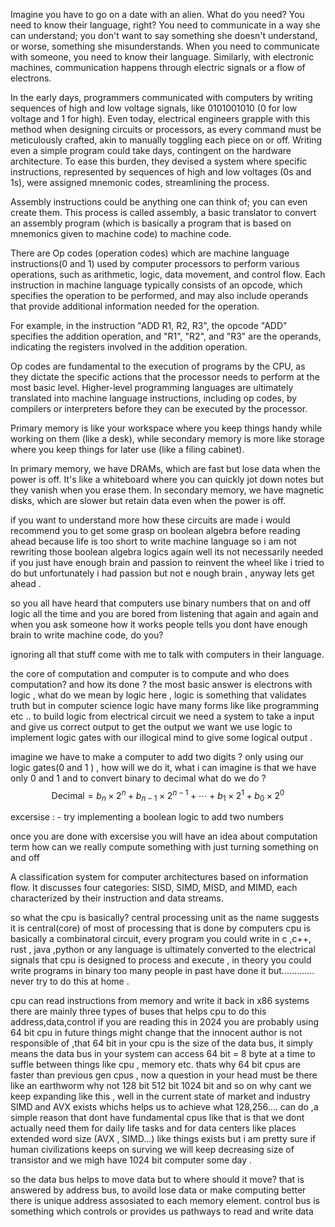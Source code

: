 Imagine you have to go on a date with an alien. What do you need? You need to know their language, right? You need to communicate in a way she can understand; you don't want to say something she doesn't understand, or worse, something she misunderstands. When you need to communicate with someone, you need to know their language. Similarly, with electronic machines, communication happens through electric signals or a flow of electrons.

In the early days, programmers communicated with computers by writing sequences of high and low voltage signals, like 0101001010 (0 for low voltage and 1 for high). Even today, electrical engineers grapple with this method when designing circuits or processors, as every command must be meticulously crafted, akin to manually toggling each piece on or off. Writing even a simple program could take days, contingent on the hardware architecture. To ease this burden, they devised a system where specific instructions, represented by sequences of high and low voltages (0s and 1s), were assigned mnemonic codes, streamlining the process.

Assembly instructions could be anything one can think of; you can even create them. This process is called assembly, a basic translator to convert an assembly program (which is basically a program that is based on mnemonics given to machine code) to machine code.

There are Op codes (operation codes) which are machine language instructions(0 and 1) used by computer processors to perform various operations, such as arithmetic, logic, data movement, and control flow. Each instruction in machine language typically consists of an opcode, which specifies the operation to be performed, and may also include operands that provide additional information needed for the operation.


For example, in the instruction "ADD R1, R2, R3", the opcode "ADD" specifies the addition operation, and "R1", "R2", and "R3" are the operands, indicating the registers involved in the addition operation.

Op codes are fundamental to the execution of programs by the CPU, as they dictate the specific actions that the processor needs to perform at the most basic level. Higher-level programming languages are ultimately translated into machine language instructions, including op codes, by compilers or interpreters before they can be executed by the processor.

Primary memory is like your workspace where you keep things handy while working on them (like a desk), while secondary memory is more like storage where you keep things for later use (like a filing cabinet).

In primary memory, we have DRAMs, which are fast but lose data when the power is off. It's like a whiteboard where you can quickly jot down notes but they vanish when you erase them. In secondary memory, we have magnetic disks, which are slower but retain data even when the power is off.

if you want to understand more how these circuits are made i would recommend you to get some grasp on boolean algebra before reading ahead because life is too short to write machine language so i am not rewriting those boolean algebra logics again well its not necessarily needed if you just have enough brain and passion to reinvent the wheel like i tried to do but unfortunately i had passion but not e nough brain , anyway lets get ahead .

so  you all have heard that computers use binary numbers that on and off logic all the time and you are bored from listening that again and again and when you ask someone how it works people tells you dont have enough brain to write machine code, do you?

ignoring all that stuff come with me to talk with computers in their language.

the core of computation and computer is to compute and who does computation? and how its done ? the most basic answer is electrons with logic , what do we mean by logic here , logic is something that validates truth but in computer science logic have many forms like like programming etc .. 
to build logic from electrical circuit we need a system to take a input and give us correct output to get the output we want we use logic to implement logic gates with our illogical mind to give some logical output .

imagine we have to make a computer to add two digits ? only using our logic gates(0 and 1 ) , how will we do it, what i can imagine is that we have only 0 and 1 and to convert binary to decimal what do we do ?  
$$
\text{Decimal} = b_n \times 2^n + b_{n-1} \times 2^{n-1} + \cdots + b_1 \times 2^1 + b_0 \times 2^0
$$

excersise : - try implementing a boolean logic to add two numbers

once you are done with excersise you will have an idea about computation term how can we really compute something with just turning something on and off

A classification system for computer architectures based on information flow. It discusses four categories: SISD, SIMD, MISD, and MIMD, each characterized by their instruction and data streams.

so what the cpu is basically? central processing unit as the name suggests it is central(core) of most of processing that is done by computers cpu is basically a combinatoral circuit, every program you could write in c ,c++, rust , java ,python or any language is ultimately converted to the electrical signals that cpu is designed to process and execute , in theory you could write programs in binary too many people in past have done it but............. never try to do this at home .

cpu can read instructions from memory and write it back in x86 systems there are mainly three types of buses that helps cpu to do this  address,data,control
if you are reading this in 2024 you are probably using 64 bit cpu in future things might change that the innocent author is not responsible of ,that 64 bit in your cpu is the size of the data bus, it simply means the data bus in your system can access 64 bit = 8 byte at a time to suffle between things like cpu , memory etc.
thats why 64 bit cpus are faster than previous gen cpus , now a question in your head must be there like an earthworm why not 128 bit 512 bit 1024 bit and so on why cant we keep expanding like this , well in the current state of market and industry SIMD and AVX exists whichs helps us to achieve what 128,256.... can do  ,a simple reason that dont have fundamental cpus like that is that we dont actually need them for daily life tasks and for data centers like places extended word size (AVX , SIMD...) like things exists but i am pretty sure if human civilizations keeps on surving we will keep decreasing size of transistor and we migh have 1024 bit computer some day .

so the data bus helps to move data but to where should it move? that is answered by address bus, to avoild lose data or make computing better there is unique address assosiated to each memory element.
control bus is something which controls or provides us pathways to read and write data








